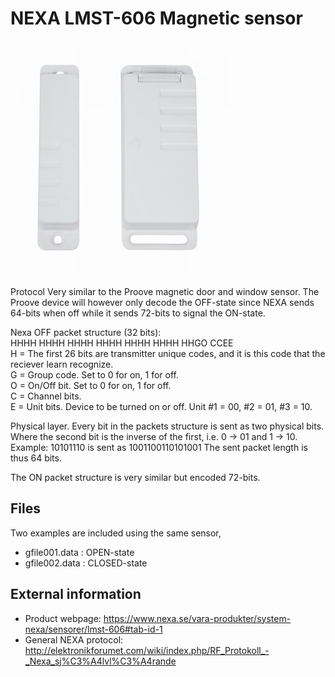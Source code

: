 # NEXA LMST-606 Magnetic sensor

![NEXA LMST-606](https://github.com/LinuxChristian/rtl_433_tests/blob/79afdf7ff1f9528cccc54212f703ca171042e960/tests/nexa_LMST-606/nexa_magnetic_sensor.jpg "NEXA LMST-606")

Protocol
Very similar to the Proove magnetic door and window sensor. The Proove
device will however only decode the OFF-state since NEXA sends 64-bits when off
while it sends 72-bits to signal the ON-state.

Nexa OFF packet structure (32 bits):  
HHHH HHHH HHHH HHHH HHHH HHHH HHGO CCEE  
H = The first 26 bits are transmitter unique codes, and it is this code that the reciever learn recognize.  
G = Group code. Set to 0 for on, 1 for off.  
O = On/Off bit. Set to 0 for on, 1 for off.  
C = Channel bits.  
E = Unit bits. Device to be turned on or off. Unit #1 = 00, #2 = 01, #3 = 10.

Physical layer.
Every bit in the packets structure is sent as two physical bits.
Where the second bit is the inverse of the first, i.e. 0 -> 01 and 1 -> 10.
Example: 10101110 is sent as 1001100110101001
The sent packet length is thus 64 bits.

The ON packet structure is very similar but encoded 72-bits.

## Files

Two examples are included using the same sensor,

* gfile001.data : OPEN-state
* gfile002.data : CLOSED-state

## External information

* Product webpage: https://www.nexa.se/vara-produkter/system-nexa/sensorer/lmst-606#tab-id-1
* General NEXA protocol: http://elektronikforumet.com/wiki/index.php/RF_Protokoll_-_Nexa_sj%C3%A4lvl%C3%A4rande
